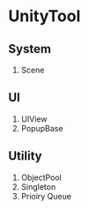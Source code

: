# UnityTool

## System
1. Scene

## UI
1. UIView
2. PopupBase

## Utility
1. ObjectPool
2. Singleton
3. Prioiry Queue